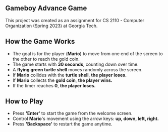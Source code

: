 ## Gameboy Advance Game
This project was created as an assignment for CS 2110 - Computer Organization (Spring 2023) at Georgia Tech.

## How the Game Works 
- The goal is for the player (**Mario**) to move from one end of the screen to the other to reach the gold coin.
- The game starts with **30 seconds**, counting down over time.
- A **flying green turtle shell** moves randomly across the screen.
- If **Mario** collides with the **turtle shell**, **the player loses.**
- If **Mario** collects the **gold coin**, **the player wins.**
- If the timer reaches **0**, **the player loses.**

## How to Play
- Press **'Enter'** to start the game from the welcome screen.
- Control **Mario**'s movement using the arrow keys: **up, down, left, right.**
- Press **'Backspace'** to restart the game anytime.

